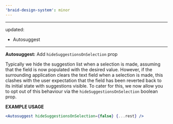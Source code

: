 ```yaml
---
'braid-design-system': minor
---
```


---
updated:
  - Autosuggest
---

**Autosuggest:** Add `hideSuggestionsOnSelection` prop

Typically we hide the suggestion list when a selection is made, assuming that the field is now populated with the desired value. However, if the surrounding application clears the text field when a selection is made, this clashes with the user expectation that the field has been reverted back to its initial state with suggestions visible. To cater for this, we now allow you to opt out of this behaviour via the `hideSuggestionsOnSelection` boolean prop.

**EXAMPLE USAGE**

```jsx
<Autosuggest hideSuggestionsOnSelection={false} {...rest} />
```

